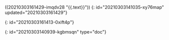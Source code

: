 ((20210303161429-imqdv28 "{{.text}}"))
{: id="20210303141035-xy76map" updated="20210303161429"}

{: id="20210303161413-0xift4p"}


{: id="20210303140939-kgbmsqn" type="doc"}
